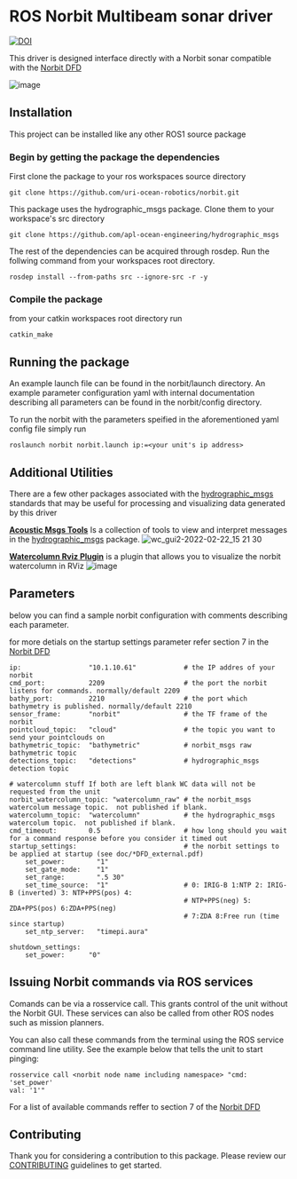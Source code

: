# ROS Norbit Multibeam sonar driver
[![DOI](https://zenodo.org/badge/551002245.svg)](https://zenodo.org/badge/latestdoi/551002245)

This driver is designed interface directly with a Norbit sonar compatible with the [Norbit DFD](https://raw.githubusercontent.com/uri-ocean-robotics/norbit/master/norbit/doc/TN-180196-1D-WBMS_DFD_External.pdf?token=GHSAT0AAAAAABZI2NASRGSDYGYNFR7TZINCY2IJH6Q)

![image](docs/media/norbit_demo.gif)

## Installation ##

This project can be installed like any other ROS1 source package

### Begin by getting the package the dependencies ###

First clone the package to your ros workspaces source directory
```
git clone https://github.com/uri-ocean-robotics/norbit.git
```

This package uses the hydrographic_msgs package. Clone them to your workspace's src directory

```
git clone https://github.com/apl-ocean-engineering/hydrographic_msgs
```

The rest of the dependencies can be acquired through rosdep.   Run the follwing command from your workspaces root directory.
```
rosdep install --from-paths src --ignore-src -r -y
```

### Compile the package ###
from your catkin workspaces root directory run
```
catkin_make
```

## Running the package ##

An example launch file can be found in the norbit/launch directory.   An example parameter configuration yaml with internal documentation describing all parameters can be found in the norbit/config directory.   

To run the norbit with the parameters speified in the aforementioned yaml config file simply run
```
roslaunch norbit norbit.launch ip:=<your unit's ip address>
```

## Additional Utilities ##

There are a few other packages associated with the [hydrographic_msgs](https://github.com/apl-ocean-engineering/hydrographic_msgs) standards that may be useful for processing and visualizing data generated by this driver

**[Acoustic Msgs Tools](https://github.com/k2oceanic/acoustic_msgs_tools)** Is a collection of tools to view and interpret messages in the [hydrographic_msgs](https://github.com/apl-ocean-engineering/hydrographic_msgs) package.
![wc_gui2-2022-02-22_15 21 30](https://user-images.githubusercontent.com/23006525/155218007-6cd1ff3e-8736-47ba-ba1b-50a0fee31345.gif)

**[Watercolumn Rviz Plugin](https://github.com/rolker/rviz_sonar_image)** is a plugin that allows you to visualize the norbit watercolumn in RViz
![image](https://user-images.githubusercontent.com/23006525/195664892-8db3c42e-3afb-4a89-9e61-84f3f9fd1ff8.png)

## Parameters ##

below you can find a sample norbit configuration with comments describing each parameter.

for more detials on the startup settings parameter refer section 7 in the [Norbit DFD](https://raw.githubusercontent.com/uri-ocean-robotics/norbit/master/norbit/doc/TN-180196-1D-WBMS_DFD_External.pdf?token=GHSAT0AAAAAABZI2NATU3KXJNE6RCIBDIQYY2IKYOQ)

```
ip:                 "10.1.10.61"            # the IP addres of your norbit
cmd_port:           2209                    # the port the norbit listens for commands. normally/default 2209
bathy_port:         2210                    # the port which bathymetry is published. normally/default 2210
sensor_frame:       "norbit"                # the TF frame of the norbit
pointcloud_topic:   "cloud"                 # the topic you want to send your pointclouds on
bathymetric_topic:  "bathymetric"           # norbit_msgs raw bathymetric topic
detections_topic:   "detections"            # hydrographic_msgs detection topic

# watercolumn stuff If both are left blank WC data will not be requested from the unit
norbit_watercolumn_topic: "watercolumn_raw" # the norbit_msgs watercolum message topic.  not published if blank.
watercolumn_topic:  "watercolumn"           # the hydrographic_msgs watercolum topic.  not published if blank.
cmd_timeout:        0.5                     # how long should you wait for a command response before you consider it timed out
startup_settings:                           # the norbit settings to be applied at startup (see doc/*DFD_external.pdf)
    set_power:        "1"
    set_gate_mode:    "1"
    set_range:        ".5 30"
    set_time_source:  "1"                   # 0: IRIG-B 1:NTP 2: IRIG-B (inverted) 3: NTP+PPS(pos) 4: 
                                            # NTP+PPS(neg) 5: ZDA+PPS(pos) 6:ZDA+PPS(neg) 
                                            # 7:ZDA 8:Free run (time since startup)
    set_ntp_server:   "timepi.aura"

shutdown_settings:
    set_power:      "0"
```

## Issuing Norbit commands via ROS services ##

Comands can be via a rosservice call.  This grants control of the unit without the Norbit GUI.  These services can also be called from other ROS nodes such as mission planners.

You can also call these commands from the terminal using the ROS service command line utility.  See the example below that tells the unit to start pinging:

```
rosservice call <norbit node name including namespace> "cmd: 'set_power'
val: '1'" 

```

For a list of available commands reffer to section 7 of the [Norbit DFD](https://raw.githubusercontent.com/uri-ocean-robotics/norbit/master/norbit/doc/TN-180196-1D-WBMS_DFD_External.pdf?token=GHSAT0AAAAAABZI2NATU3KXJNE6RCIBDIQYY2IKYOQ)


## Contributing ##

Thank you for considering a contribution to this package.   Please review our [CONTRIBUTING](CONTRIBUTING.md) guidelines to get started.
